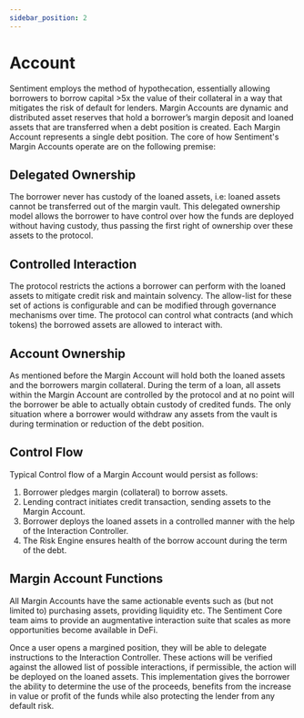 ```yaml
---
sidebar_position: 2
---
```


# Account

Sentiment employs the method of hypothecation, essentially allowing borrowers 
to borrow capital >5x the value of their collateral in a way that mitigates the 
risk of default for lenders. Margin Accounts are dynamic and distributed asset 
reserves that hold a borrower’s margin deposit and loaned assets that are 
transferred when a debt position is created. Each Margin Account represents a 
single debt position. The core of how Sentiment's Margin Accounts operate are 
on the following premise:

## Delegated Ownership

The borrower never has custody of the loaned assets, i.e: loaned assets cannot 
be transferred out of the margin vault. This delegated ownership model allows 
the borrower to have control over how the funds are deployed without having 
custody, thus passing the first right of ownership over these assets to the 
protocol.

## Controlled Interaction

The protocol restricts the actions a borrower can perform with the loaned 
assets to mitigate credit risk and maintain solvency. The allow-list for 
these set of actions is configurable and can be modified through governance 
mechanisms over time. The protocol can control what contracts (and which tokens) 
the borrowed assets are allowed to interact with.

## Account Ownership

As mentioned before the Margin Account will hold both the loaned assets and 
the borrowers margin collateral. During the term of a loan, all assets within 
the Margin Account are controlled by the protocol and at no point will the 
borrower be able to actually obtain custody of credited funds. The only 
situation where a borrower would withdraw any assets from the vault is during 
termination or reduction of the debt position.

## Control Flow

Typical Control flow of a Margin Account would persist as follows:

1. Borrower pledges margin (collateral) to borrow assets.
2. Lending contract initiates credit transaction, sending assets to the Margin 
Account.
3. Borrower deploys the loaned assets in a controlled manner with the help of 
the Interaction Controller.
4. The Risk Engine ensures health of the borrow account during the term of the 
debt.

## Margin Account Functions

All Margin Accounts have the same actionable events such as (but not limited 
to) purchasing assets, providing liquidity etc. The Sentiment Core team aims 
to provide an augmentative interaction suite that scales as more opportunities 
become available in DeFi. 

Once a user opens a margined position, they will be able to delegate 
instructions to the Interaction Controller. These actions will be verified 
against the allowed list of possible interactions, if permissible, the action 
will be deployed on the loaned assets. This implementation gives the borrower 
the ability to determine the use of the proceeds, benefits from the increase 
in value or profit of the funds while also protecting the lender from any 
default risk.